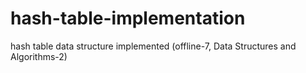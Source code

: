 # hash-table-implementation
hash table data structure implemented (offline-7, Data Structures and Algorithms-2)
